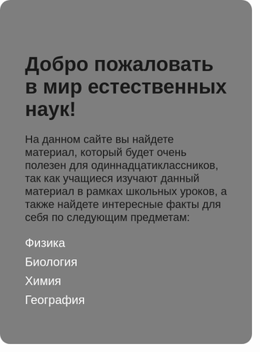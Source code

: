 <!DOCTYPE html>
<html lang="ru">
<head>
  <meta charset="UTF-8" />
  <meta name="viewport" content="width=device-width, initial-scale=1.0"/>
  <title>Мир естественных наук</title>
  <style>
    body, html {
      margin: 0;
      padding: 0;
      height: 100%;
      font-family: Arial, sans-serif;
    }

    .background {
      background: url('https://pub-c2c1d9230f0b4abb9b0d2d95e06fd4ef.r2.dev/sites/40/2021/09/1319693870344639254_1319693870344639254-768x400.jpg') no-repeat center center fixed;
      background-size: cover;
      height: 100%;
      position: relative;
      display: flex;
      justify-content: center;
      align-items: center;
      text-align: center;
      color: white;
    }

    .overlay {
      background-color: rgba(0, 0, 0, 0.5);
      padding: 50px;
      border-radius: 20px;
    }

    .overlay h1 {
      font-size: 40px;
      margin-bottom: 25px;
    }

    .overlay p {
      font-size: 22px;
      margin-bottom: 20px;
    }

    .overlay ul {
      list-style: none;
      padding: 0;
      font-size: 24px;
    }

    .overlay ul li {
      margin: 10px 0;
    }

    .overlay ul li a {
      color: white;
      text-decoration: none;
    }

    .overlay ul li a:hover {
      text-decoration: underline;
    }
  </style>
</head>
<body>
  <div class="background">
    <div class="overlay">
      <h1>Добро пожаловать в мир естественных наук!</h1>
      <p>На данном сайте вы найдете материал, который будет очень полезен для одиннадцатиклассников, так как учащиеся изучают данный материал в рамках школьных уроков, а также найдете интересные факты для себя по следующим предметам:</p>
      <ul>
        <li><a href="astronomy.html" target="_blank">Физика</a></li>
        <li><a href="biologyy.html" target="_blank">Биология</a></li>
        <li><a href="chemistry.html" target="_blank">Химия</a></li>
        <li><a href="geography.html" target="_blank">География</a></li> 
      </ul>
    </div>
  </div>
</body>
</html>
